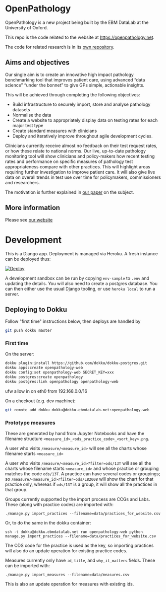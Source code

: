 # OpenPathology


OpenPathology is a new project being built by the EBM DataLab at the
University of Oxford.

This repo is the code related to the website at https://openpathology.net.

The code for related research is in its [own repository](https://github.com/ebmdatalab/openpathology-web).


## Aims and objectives

Our single aim is to create an innovative high impact pathology benchmarking tool that improves patient care, using advanced “data science” “under the bonnet” to give GPs simple, actionable insights.

This will be achieved through completing the following objectives:

- Build infrastructure to securely import, store and analyse pathology datasets
- Normalise the data
- Create a website to appropriately display data on testing rates for each major test type
- Create standard measures with clinicians
- Deploy and iteratively improve throughout agile development cycles.

Clinicians currently receive almost no feedback on their test request rates, or how these relate to national norms. Our live, up-to-date pathology monitoring tool will show clinicians and policy-makers how recent testing rates and performance on specific measures of pathology test appropriateness compare with other practices. This will highlight areas requiring further investigation to improve patient care. It will also give live data on overall trends in test use over time for policymakers, commissioners and researchers.

The motivation is further explained
in [our paper](https://www.nature.com/articles/s41598-018-23263-z) on
the subject.

## More information
Please see [our website](https://openpathology.net)

# Development

This is a Django app.  Deployment is managed via Heroku.  A fresh instance can be deployed thus:

[![Deploy](https://www.herokucdn.com/deploy/button.png)](https://heroku.com/deploy)

A development sandbox can be run by copying `env-sample` to `.env` and updating the details.  You will also need to create a postgres database. You can then either use the usual Django tooling, or use `heroku local` to run a server.

## Deploying to Dokku

Follow "first time" instructions below, then deploys are handled by

```sh
git push dokku master
```

### First time

On the server:

```sh
dokku plugin:install https://github.com/dokku/dokku-postgres.git
dokku apps:create openpathology-web
dokku config:set openpathology-web SECRET_KEY=xxx
dokku postgres:create openpathology
dokku postgres:link openpathology openpathology-web
```

ufw allow in on eth0 from 192.168.0.0/16

On a checkout (e.g. dev machine):

```sh
git remote add dokku dokku@dokku.ebmdatalab.net:openpathology-web
```

### Prototype measures

These are generated by hand from Jupyter Notebooks and have the filename structure `<measure_id>_<ods_practice_code>_<sort_key>.png`.

A user who visits `/measure/<measure_id>` will see all the charts whose filename starts `<measure_id>`

A user who visits `/measure/<measure_id>?filter=ods/13T` will see all the charts whose filename starts `<measure_id>` and whose practice or grouping matches the code `ods/13T`. A practice can have several codes or groupings; so `/measure/<measure_id>?filter=ods/L82008` will show the chart for that practice only, whereas if `ods/13T` is a group, it will show all the practices in that group.

Groups currently supported by the import process are CCGs and Labs.  These (along with practice codes) are imported with:

    ./manage.py import_practices --filename=data/practices_for_website.csv

Or, to do the same in the dokku container:

    ssh -t dokku@dokku.ebmdatalab.net run openpathology-web python manage.py import_practices --filename=data/practices_for_website.csv

The ODS code for the practice is used as the key, so importing practices will also do an update operation for existing practice codes.

Measures currently only have  `id`, `title`, and `why_it_matters` fields. These can be imported with:

    ./manage.py import_measures --filename=data/measures.csv

This is also an update operation for measures with existing ids.
